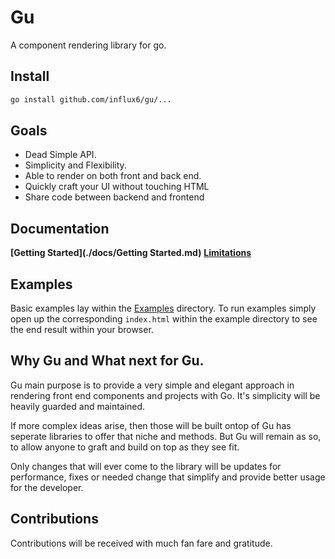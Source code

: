 # Gu
  A component rendering library for go.

## Install

```bash
go install github.com/influx6/gu/...
```

## Goals
  - Dead Simple API.
  - Simplicity and Flexibility.
  - Able to render on both front and back end.
  - Quickly craft your UI without touching HTML
  - Share code between backend and frontend

## Documentation
  **[Getting Started](./docs/Getting Started.md)**
  **[Limitations](./docs/Limitations.md)**

## Examples
Basic examples lay within the [Examples](./examples/) directory. To run examples 
simply open up the corresponding `index.html` within the example directory to see 
the end result within your browser.

## Why Gu and What next for Gu.
Gu main purpose is to provide a very simple and elegant approach in rendering front 
end components and projects with Go. It's simplicity will be heavily guarded and
maintained. 

If more complex ideas arise, then those will be built ontop of Gu has seperate 
libraries to offer that niche and methods. But Gu will remain as so, to allow 
anyone to graft and build on top as they see fit.

Only changes that will ever come to the library will be updates for performance, 
fixes or needed change that simplify and provide better usage for the developer.


## Contributions
 Contributions will be received with much fan fare and gratitude.
